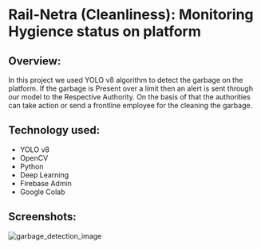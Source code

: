 # Rail-Netra (Cleanliness): Monitoring Hygience status on platform

## Overview: 
In this project we used YOLO v8 algorithm to detect the garbage on the platform.
If the garbage is Present over a limit then an alert is sent through our model to the Respective Authority.
On the  basis  of  that the authorities can take action or send a frontline employee for the cleaning the garbage.

## Technology used: 
* YOLO v8
* OpenCV
* Python
* Deep Learning
* Firebase Admin 
* Google Colab

## Screenshots: 
![garbage_detection_image](https://github.com/harsh-kamde/Rail-Netra/assets/111419877/c2f7018a-8544-428a-9482-d39f9f8465f7)

